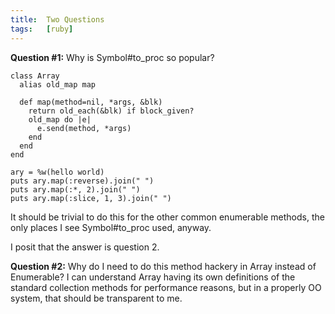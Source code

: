 ```yaml
---
title:  Two Questions
tags:   [ruby]
---
```


**Question #1:** Why is Symbol#to_proc so popular?

    class Array
      alias old_map map
  
      def map(method=nil, *args, &blk)
        return old_each(&blk) if block_given?
        old_map do |e|
          e.send(method, *args)
        end
      end
    end

    ary = %w(hello world)
    puts ary.map(:reverse).join(" ")
    puts ary.map(:*, 2).join(" ")
    puts ary.map(:slice, 1, 3).join(" ")

It should be trivial to do this for the other common enumerable methods, the only places I see Symbol#to_proc used, anyway.

I posit that the answer is question 2.

**Question #2:** Why do I need to do this method hackery in Array instead of Enumerable?  I can understand Array having its own definitions of the standard collection methods for performance reasons, but in a properly OO system, that should be transparent to me.


